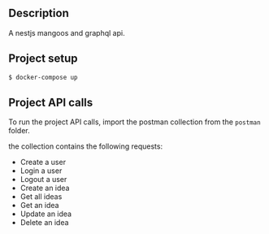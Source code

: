 ## Description

A nestjs mangoos and graphql api.

## Project setup

```bash
$ docker-compose up
```

## Project API calls

To run the project API calls, import the postman collection from the `postman` folder.

the collection contains the following requests:

- Create a user
- Login a user
- Logout a user
- Create an idea
- Get all ideas
- Get an idea
- Update an idea
- Delete an idea